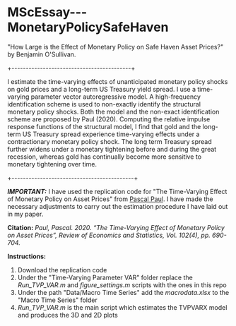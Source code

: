 # MScEssay---MonetaryPolicySafeHaven

"How Large is the Effect of Monetary Policy on Safe Haven Asset Prices?" by Benjamin O'Sullivan.

+------------------------------------------+

I estimate the time-varying effects of unanticipated monetary policy shocks on gold prices and a long-term US Treasury yield spread. I use a 
time-varying parameter vector autoregressive model. A high-frequency identification scheme is used to non-exactly identify the structural monetary policy
shocks. Both the model and the non-exact identification scheme are proposed by Paul (2020). Computing the relative impulse response functions of the 
structural model, I find that gold and the long-term US Treasury spread experience time-varying effects under a contractionary monetary policy shock. 
The long term Treasury spread further widens under a monetary tightening before and during the great recession, whereas gold has continually become 
more sensitive to monetary tightening over time.

+-------------------------------------------+

***IMPORTANT:*** I have used the replication code for "The Time-Varying Effect of Monetary Policy on Asset Prices" from [Pascal Paul](http://www.pascalpaul.de/replication-codes-varx/). I have made the necessary adjustments to carry out the estimation procedure I have laid out in my paper. 

**Citation:** *Paul, Pascal. 2020. “The Time-Varying Effect of Monetary Policy on Asset Prices”,
Review of Economics and Statistics, Vol. 102(4), pp. 690-704.*

**Instructions:**
1. Download the replication code
2. Under the "Time-Varying Parameter VAR" folder replace the *Run_TVP_VAR.m* and *figure_settings.m* scripts with the ones in this repo
3. Under the path "Data/Macro Time Series" add the *macrodata.xlsx* to the "Macro Time Series" folder
4. *Run_TVP_VAR.m* is the main script which estimates the TVPVARX model and produces the 3D and 2D plots
